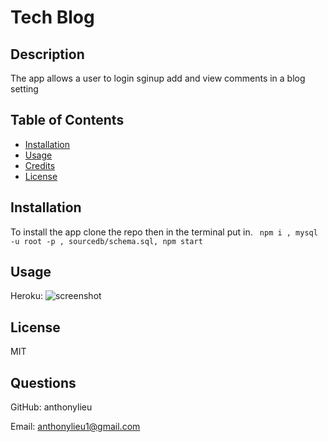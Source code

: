 # Tech Blog

## Description

The app allows a user to login sginup add and view comments in a blog setting

## Table of Contents

- [Installation](#installation)
- [Usage](#usage)
- [Credits](#credits)
- [License](#license)

## Installation

To install the app clone the repo then in the terminal put in.
` npm i , mysql -u root -p , sourcedb/schema.sql, npm start`

## Usage
Heroku:
![screenshot]()

## License 
MIT

## Questions

GitHub: anthonylieu

Email: anthonylieu1@gmail.com
